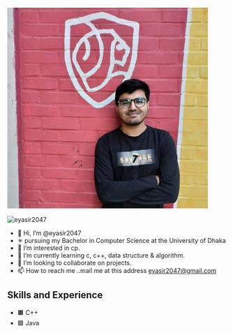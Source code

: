 ![Design and Development](https://github.com/eyasir2047/eyasir2047/blob/main/eyasir.jpeg)

<p align="left"> <img src="https://komarev.com/ghpvc/?username=eyasir2047&label=Profile%20views&color=0e75b6&style=flat" alt="eyasir2047" /> </p>

- 👋 Hi, I’m @eyasir2047
- ✳ pursuing my Bachelor in Computer Science at the University of Dhaka
- 👀 I’m interested in cp.
- 🌱 I’m currently learning  c, c++, data structure & algorithm.
- 💞️ I’m looking to collaborate on projects.
- 📫 How to reach me ..mail me at this address eyasir2047@gmail.com

## Skills and Experience
* 🟧 C++ 
* 🟩 Java
      



<!---
eyasir2047/eyasir2047 is a ✨ special ✨ repository because its `README.md` (this file) appears on your GitHub profile.
You can click the Preview link to take a look at your changes.
--->
